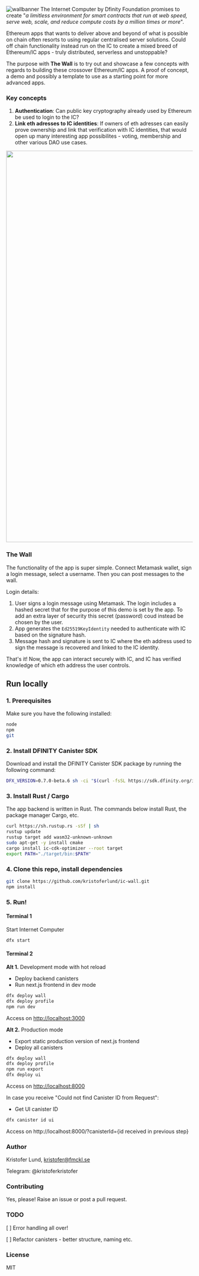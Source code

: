 ![wallbanner](https://user-images.githubusercontent.com/9698363/117360892-995b1c80-aeb9-11eb-99c0-70a8b15dd305.png)
The Internet Computer by Dfinity Foundation promises to create "_a limitless environment for smart contracts that run at web speed, serve web, scale, and reduce compute costs by a million times or more_".

Ethereum apps that wants to deliver above and beyond of what is possible on chain often resorts to using regular centralised server solutions. Could off chain functionality instead run on the IC to create a mixed breed of Ethereum/IC apps - truly distributed, serverless and unstoppable?

The purpose with **The Wall** is to try out and showcase a few concepts with regards to building these crossover Ethereum/IC apps. A proof of concept, a demo and possibly a template to use as a starting point for more advanced apps.

### Key concepts

1. **Authentication**: Can public key cryptography already used by Ethereum be used to login to the IC?
2. **Link eth adresses to IC identities**: If owners of eth adresses can easily prove ownership and link that verification with IC identities, that would open up many interesting app possibilites - voting, membership and other various DAO use cases.

<img width="1055" src="https://user-images.githubusercontent.com/9698363/117355621-1fc03000-aeb3-11eb-9156-1c5e3ac96047.png">

### The Wall

The functionality of the app is super simple. Connect Metamask wallet, sign a login message, select a username. Then you can post messages to the wall.

Login details:

1. User signs a login message using Metamask. The login includes a hashed secret that for the purpose of this demo is set by the app. To add an extra layer of security this secret (password) coud instead be chosen by the user.
2. App generates the `Ed25519KeyIdentity` needed to authenticate with IC based on the signature hash.
3. Message hash and signature is sent to IC where the eth address used to sign the message is recovered and linked to the IC identity.

That's it! Now, the app can interact securely with IC, and IC has verified knowledge of which eth address the user controls.

## Run locally

### 1. Prerequisites

Make sure you have the following installed:

```bash
node
npm
git

```

### 2. Install DFINITY Canister SDK

Download and install the DFINITY Canister SDK package by running the following command:

```bash
DFX_VERSION=0.7.0-beta.6 sh -ci "$(curl -fsSL https://sdk.dfinity.org/install.sh)"
```

### 3. Install Rust / Cargo

The app backend is written in Rust. The commands below install Rust, the package manager Cargo, etc.

```bash
curl https://sh.rustup.rs -sSf | sh
rustup update
rustup target add wasm32-unknown-unknown
sudo apt-get -y install cmake
cargo install ic-cdk-optimizer --root target
export PATH="./target/bin:$PATH"
```

### 4. Clone this repo, install dependencies

```bash
git clone https://github.com/kristoferlund/ic-wall.git
npm install
```

### 5. Run!

#### Terminal 1

Start Internet Computer

```bash
dfx start
```

#### Terminal 2

**Alt 1.** Development mode with hot reload

-   Deploy backend canisters
-   Run next.js frontend in dev mode

```bash
dfx deploy wall
dfx deploy profile
npm run dev
```

Access on [http://localhost:3000](http://localhost:3000)

**Alt 2.** Production mode

-   Export static production version of next.js frontend
-   Deploy all canisters

```bash
dfx deploy wall
dfx deploy profile
npm run export
dfx deploy ui
```

Access on [http://localhost:8000](http://localhost:8000)

In case you receive "Could not find Canister ID from Request":

-	Get UI canister ID 

```bash
dfx canister id ui
```

Access on http://localhost:8000/?canisterId={id received in previous step}

### Author

Kristofer Lund, kristofer@fmckl.se

Telegram: @kristoferkristofer

### Contributing

Yes, please! Raise an issue or post a pull request.

### TODO

[ ] Error handling all over!

[ ] Refactor canisters - better structure, naming etc.

### License

MIT
